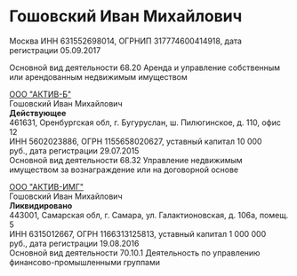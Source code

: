 # Гошовский Иван Михайлович

Москва 
ИНН 631552698014, 
ОГРНИП 317774600414918, 
дата регистрации 05.09.2017 

Основной вид деятельности 68.20 Аренда и управление собственным или арендованным недвижимым имуществом

[ООО "АКТИВ-Б"](https://zachestnyibiznes.ru/company/ul/1155658020627_5602023886_OOO-AKTIV-B)  
Гошовский Иван Михайлович  
**Действующее**  
461631, Оренбургская обл, г. Бугуруслан, ш. Пилюгинское, д. 110, офис 12  
ИНН 5602023886, ОГРН 1155658020627, уставный капитал 10 000 руб., дата регистрации 29.07.2015  
Основной вид деятельности 68.32 Управление недвижимым имуществом за вознаграждение или на договорной основе

[ООО "АКТИВ-ИМГ"](https://zachestnyibiznes.ru/company/ul/1166313125813_6315012667_OOO-AKTIV-IMG)  
Гошовский Иван Михайлович  
**Ликвидировано**  
443001, Самарская обл, г. Самара, ул. Галактионовская, д. 106а, помещ. 5  
ИНН 6315012667, ОГРН 1166313125813, уставный капитал 1 000 000 руб., дата регистрации 19.08.2016  
Основной вид деятельности 70.10.1 Деятельность по управлению финансово-промышленными группами

